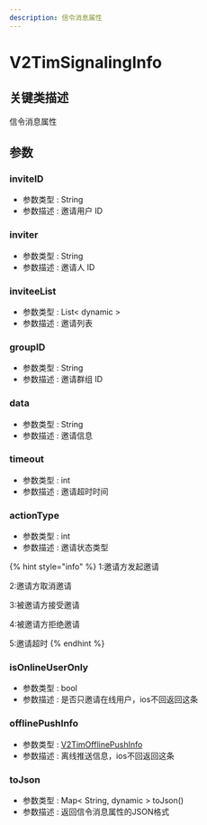 ```yaml
---
description: 信令消息属性
---
```


# V2TimSignalingInfo

## 关键类描述

信令消息属性

## 参数

### inviteID

* 参数类型 : String
* 参数描述 : 邀请用户 ID

### inviter

* 参数类型 : String
* 参数描述 : 邀请人 ID

### inviteeList

* 参数类型 : List< dynamic >
* 参数描述 : 邀请列表

### groupID

* 参数类型 : String
* 参数描述 : 邀请群组 ID

### data

* 参数类型 : String
* 参数描述 : 邀请信息

### timeout

* 参数类型 : int
* 参数描述 : 邀请超时时间

### actionType

* 参数类型 : int
* 参数描述 : 邀请状态类型

{% hint style="info" %}
1:邀请方发起邀请

2:邀请方取消邀请

3:被邀请方接受邀请

4:被邀请方拒绝邀请

5:邀请超时
{% endhint %}

### isOnlineUserOnly

* 参数类型 : bool
* 参数描述 : 是否只邀请在线用户，ios不回返回这条

### offlinePushInfo

* 参数类型 : [V2TimOfflinePushInfo](v2timofflinepushinfo.md)
* 参数描述 : 离线推送信息，ios不回返回这条

### toJson

* 参数类型 : Map< String, dynamic > toJson()
* 参数描述 : 返回信令消息属性的JSON格式
